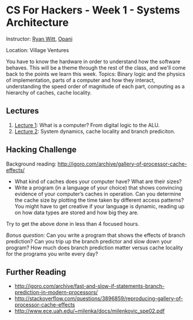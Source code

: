 # CS For Hackers - Week 1 - Systems Architecture

Instructor: [Ryan Witt](http://twitter.com/onecreativenerd), [Opani](http://opani.com/)

Location: Village Ventures

You have to know the hardware in order to understand how the software behaves. This
will be a theme through the rest of the class, and we'll come back to the
points we learn this week. Topics: Binary logic and the physics of
implementation, parts of a computer and how they interact, understanding the
speed order of magnitude of each part, computing as a hierarchy of caches,
cache locality.

## Lectures

1. [Lecture 1](https://github.com/generalassembly/cs-for-hackers/blob/master/week-01/lecture1.md): What is a computer? From digital logic to the ALU.
2. [Lecture 2](https://github.com/generalassembly/cs-for-hackers/blob/master/week-01/lecture2.md): System dynamics, cache locality and branch prediciton.

## Hacking Challenge

Background reading:
<http://igoro.com/archive/gallery-of-processor-cache-effects/>

- What kind of caches does your computer have? What are their sizes?  
- Write a program (in a language of your choice) that shows convincing evidence
  of your computer’s caches in operation. Can you determine the cache size by
  plotting the time taken by different access patterns?  You might have to get
  creative if your language is dynamic, reading up on how data types are stored
  and how big they are.

Try to get the above done in less than 4 focused hours.

*Bonus question:* Can you write a program that shows the effects of branch
prediction? Can you trip up the branch predictor and slow down your program?
How much does branch prediction matter versus cache locality for the programs
you write every day?


## Further Reading

- <http://igoro.com/archive/fast-and-slow-if-statements-branch-prediction-in-modern-processors/>
- <http://stackoverflow.com/questions/3896859/reproducing-gallery-of-processor-cache-effects>
- <http://www.ece.uah.edu/~milenka/docs/milenkovic_spe02.pdf>

